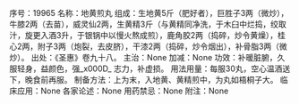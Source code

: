 序号：19965
名称：地黄煎丸
组成：生地黄5斤（肥好者），巨胜子3两（微炒），牛膝2两（去苗），威灵仙2两，生黄精3斤（与黄精同净洗，于木臼中烂捣，绞取汁，旋更入酒3升，于银锅中以慢火熬成煎），鹿角胶2两（捣碎，炒令黄燥），桂心2两，附子3两（炮裂，去皮脐），干漆2两（捣碎，炒令烟出），补骨脂3两（微炒）。
出处：《圣惠》卷九十八。
主治：None
加减：None
功效：补暖脏腑，久服轻身，益颜色，强_x000D_
志力，补虚损。
用法用量：每服30丸，空心温酒送下，晚食前再服。
制备方法：上为末，入地黄、黄精煎中，为丸如梧桐子大。
临床应用：None
各家论述：None
用药禁忌：None
附注：None
